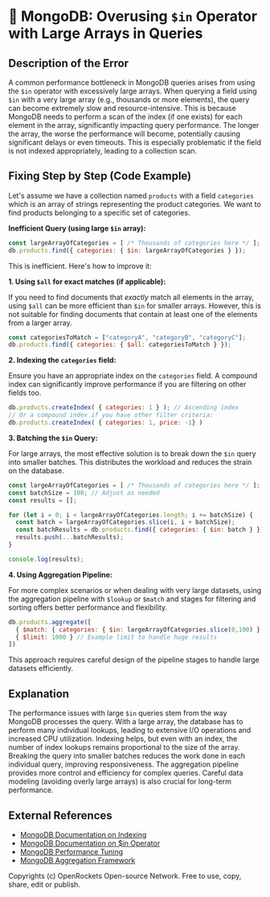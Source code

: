 # 🐞 MongoDB: Overusing `$in` Operator with Large Arrays in Queries


## Description of the Error

A common performance bottleneck in MongoDB queries arises from using the `$in` operator with excessively large arrays. When querying a field using `$in` with a very large array (e.g., thousands or more elements), the query can become extremely slow and resource-intensive. This is because MongoDB needs to perform a scan of the index (if one exists) for each element in the array, significantly impacting query performance.  The longer the array, the worse the performance will become, potentially causing significant delays or even timeouts. This is especially problematic if the field is not indexed appropriately, leading to a collection scan.


## Fixing Step by Step (Code Example)

Let's assume we have a collection named `products` with a field `categories` which is an array of strings representing the product categories.  We want to find products belonging to a specific set of categories.

**Inefficient Query (using large `$in` array):**

```javascript
const largeArrayOfCategories = [ /* Thousands of categories here */ ];
db.products.find({ categories: { $in: largeArrayOfCategories } });
```

This is inefficient.  Here's how to improve it:

**1.  Using `$all` for exact matches (if applicable):**

If you need to find documents that *exactly* match all elements in the array, using `$all` can be more efficient than `$in` for smaller arrays.  However, this is not suitable for finding documents that contain at least one of the elements from a larger array.

```javascript
const categoriesToMatch = ["categoryA", "categoryB", "categoryC"];
db.products.find({ categories: { $all: categoriesToMatch } });
```

**2. Indexing the `categories` field:**

Ensure you have an appropriate index on the `categories` field. A compound index can significantly improve performance if you are filtering on other fields too.

```javascript
db.products.createIndex( { categories: 1 } ); // Ascending index
// Or a compound index if you have other filter criteria:
db.products.createIndex( { categories: 1, price: -1} )
```

**3.  Batching the `$in` Query:**

For large arrays, the most effective solution is to break down the `$in` query into smaller batches. This distributes the workload and reduces the strain on the database.

```javascript
const largeArrayOfCategories = [ /* Thousands of categories here */ ];
const batchSize = 100; // Adjust as needed
const results = [];

for (let i = 0; i < largeArrayOfCategories.length; i += batchSize) {
  const batch = largeArrayOfCategories.slice(i, i + batchSize);
  const batchResults = db.products.find({ categories: { $in: batch } }).toArray();
  results.push(...batchResults);
}

console.log(results);
```


**4.  Using Aggregation Pipeline:**

For more complex scenarios or when dealing with very large datasets, using the aggregation pipeline with `$lookup` or `$match` and stages for filtering and sorting offers better performance and flexibility.


```javascript
db.products.aggregate([
  { $match: { categories: { $in: largeArrayOfCategories.slice(0,100) } } }, // Match first 100
  { $limit: 1000 } // Example limit to handle huge results
])

```

This approach requires careful design of the pipeline stages to handle large datasets efficiently.

## Explanation

The performance issues with large `$in` queries stem from the way MongoDB processes the query. With a large array, the database has to perform many individual lookups, leading to extensive I/O operations and increased CPU utilization.  Indexing helps, but even with an index, the number of index lookups remains proportional to the size of the array. Breaking the query into smaller batches reduces the work done in each individual query, improving responsiveness.  The aggregation pipeline provides more control and efficiency for complex queries.  Careful data modeling (avoiding overly large arrays) is also crucial for long-term performance.


## External References

* [MongoDB Documentation on Indexing](https://www.mongodb.com/docs/manual/indexes/)
* [MongoDB Documentation on $in Operator](https://www.mongodb.com/docs/manual/reference/operator/query/in/)
* [MongoDB Performance Tuning](https://www.mongodb.com/docs/manual/tutorial/optimize-query-performance/)
* [MongoDB Aggregation Framework](https://www.mongodb.com/docs/manual/aggregation/)



Copyrights (c) OpenRockets Open-source Network. Free to use, copy, share, edit or publish.

